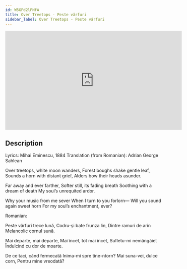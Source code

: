 ```yaml
---
id: W5GPd2lPNfA
title: Over Treetops - Peste vârfuri
sidebar_label: Over Treetops - Peste vârfuri
---
```


<iframe
  width="560"
  height="315"
  src="https://www.youtube.com/embed/W5GPd2lPNfA"
  title="YouTube video player"
  frameborder="0"
  allow="accelerometer; autoplay; clipboard-write; encrypted-media; gyroscope; picture-in-picture; web-share"
  referrerpolicy="strict-origin-when-cross-origin"
  allowfullscreen
></iframe>

## Description

Lyrics: Mihai Eminescu, 1884
Translation (from Romanian): Adrian George Sahlean

Over treetops, white moon wanders,
Forest boughs shake gentle leaf,
Sounds a horn with distant grief,
Alders bow their heads asunder.

Far away and ever farther,
Softer still, its fading breath
Soothing with a dream of death
My soul’s unrequited ardor.

Why your music from me sever
When I turn to you forlorn—
Will you sound again sweet horn
For my soul’s enchantment, ever?

Romanian:

Peste vârfuri trece lună,
Codru-și bate frunza lin,
Dintre ramuri de arin
Melancolic cornul sună.

Mai departe, mai departe,
Mai încet, tot mai încet,
Sufletu-mi nemângâiet
Îndulcind cu dor de moarte.

De ce taci, când fermecată
Inima-mi spre tine-ntorn?
Mai suna-vei, dulce corn,
Pentru mine vreodată?
